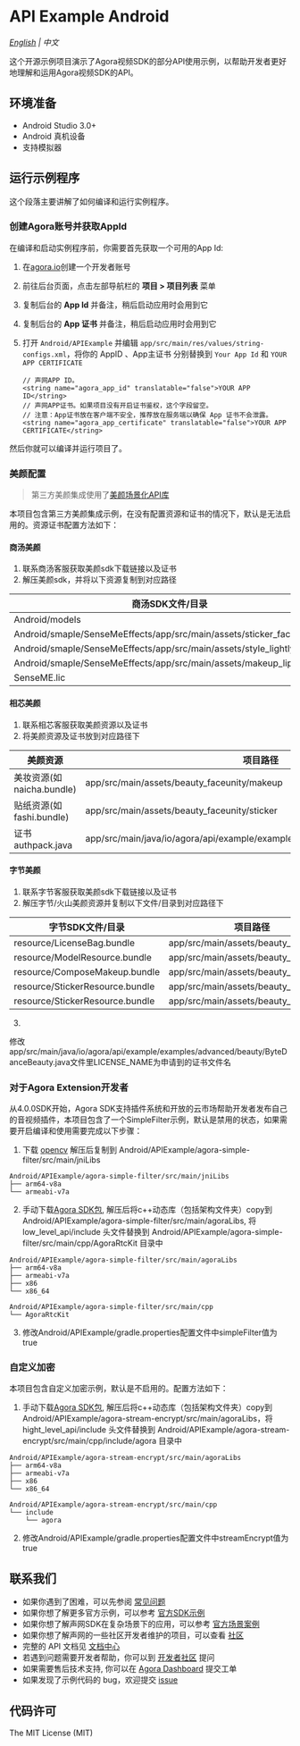 # API Example Android

*[English](README.md) | 中文*

这个开源示例项目演示了Agora视频SDK的部分API使用示例，以帮助开发者更好地理解和运用Agora视频SDK的API。

## 环境准备

- Android Studio 3.0+
- Android 真机设备
- 支持模拟器

## 运行示例程序

这个段落主要讲解了如何编译和运行实例程序。

### 创建Agora账号并获取AppId

在编译和启动实例程序前，你需要首先获取一个可用的App Id:

1. 在[agora.io](https://dashboard.agora.io/signin/)创建一个开发者账号
2. 前往后台页面，点击左部导航栏的 **项目 > 项目列表** 菜单
3. 复制后台的 **App Id** 并备注，稍后启动应用时会用到它
4. 复制后台的 **App 证书** 并备注，稍后启动应用时会用到它

5. 打开 `Android/APIExample` 并编辑 `app/src/main/res/values/string-configs.xml`，将你的 AppID 、App主证书 分别替换到 `Your App Id` 和 `YOUR APP CERTIFICATE`

    ```
    // 声网APP ID。
    <string name="agora_app_id" translatable="false">YOUR APP ID</string>
    // 声网APP证书。如果项目没有开启证书鉴权，这个字段留空。
    // 注意：App证书放在客户端不安全，推荐放在服务端以确保 App 证书不会泄露。
    <string name="agora_app_certificate" translatable="false">YOUR APP CERTIFICATE</string>
    ```

然后你就可以编译并运行项目了。

### 美颜配置

> 第三方美颜集成使用了[美颜场景化API库](https://github.com/AgoraIO-Community/BeautyAPI)

本项目包含第三方美颜集成示例，在没有配置资源和证书的情况下，默认是无法启用的。资源证书配置方法如下：

#### 商汤美颜

1. 联系商汤客服获取美颜sdk下载链接以及证书
2. 解压美颜sdk，并将以下资源复制到对应路径

| 商汤SDK文件/目录                                                           | 项目路径                                                     |
|----------------------------------------------------------------------|----------------------------------------------------------|
| Android/models                                                       | app/src/main/assets/beauty_sensetime/models              |
| Android/smaple/SenseMeEffects/app/src/main/assets/sticker_face_shape | app/src/main/assets/beauty_sensetime/sticker_face_shape  |
| Android/smaple/SenseMeEffects/app/src/main/assets/style_lightly      | app/src/main/assets/beauty_sensetime/style_lightly       |
| Android/smaple/SenseMeEffects/app/src/main/assets/makeup_lip         | app/src/main/assets/beauty_sensetime/makeup_lip          |
| SenseME.lic                                                          | app/src/main/assets/beauty_sensetime/license/SenseME.lic |

#### 相芯美颜

1. 联系相芯客服获取美颜资源以及证书
2. 将美颜资源及证书放到对应路径下

| 美颜资源                 | 项目路径                                                                           |
|----------------------|--------------------------------------------------------------------------------|
| 美妆资源(如naicha.bundle) | app/src/main/assets/beauty_faceunity/makeup                                    |
| 贴纸资源(如fashi.bundle)  | app/src/main/assets/beauty_faceunity/sticker                                   |
| 证书authpack.java      | app/src/main/java/io/agora/api/example/examples/advanced/beauty/authpack.java  |

#### 字节美颜

1. 联系字节客服获取美颜sdk下载链接以及证书
2. 解压字节/火山美颜资源并复制以下文件/目录到对应路径下

| 字节SDK文件/目录                                       | 项目路径                                                  |
|--------------------------------------------------|-------------------------------------------------------|
| resource/LicenseBag.bundle                       | app/src/main/assets/beauty_bytedance           |
| resource/ModelResource.bundle                    | app/src/main/assets/beauty_bytedance           |
| resource/ComposeMakeup.bundle                    | app/src/main/assets/beauty_bytedance           |
| resource/StickerResource.bundle                  | app/src/main/assets/beauty_bytedance           |
| resource/StickerResource.bundle                  | app/src/main/assets/beauty_bytedance           |

3.
修改app/src/main/java/io/agora/api/example/examples/advanced/beauty/ByteDanceBeauty.java文件里LICENSE_NAME为申请到的证书文件名

### 对于Agora Extension开发者

从4.0.0SDK开始，Agora SDK支持插件系统和开放的云市场帮助开发者发布自己的音视频插件，本项目包含了一个SimpleFilter示例，默认是禁用的状态，如果需要开启编译和使用需要完成以下步骤：

1. 下载 [opencv](https://agora-adc-artifacts.s3.cn-north-1.amazonaws.com.cn/androidLibs/opencv4.zip) 解压后复制到 
   Android/APIExample/agora-simple-filter/src/main/jniLibs
```text
Android/APIExample/agora-simple-filter/src/main/jniLibs
├── arm64-v8a
└── armeabi-v7a
```
2. 手动下载[Agora SDK包](https://doc.shengwang.cn/doc/rtc/android/resources), 解压后将c++动态库（包括架构文件夹）copy到Android/APIExample/agora-simple-filter/src/main/agoraLibs, 将 low_level_api/include 头文件替换到 Android/APIExample/agora-simple-filter/src/main/cpp/AgoraRtcKit 目录中

```text
Android/APIExample/agora-simple-filter/src/main/agoraLibs
├── arm64-v8a
├── armeabi-v7a
├── x86
└── x86_64
```
```text
Android/APIExample/agora-simple-filter/src/main/cpp
└── AgoraRtcKit
```

3. 修改Android/APIExample/gradle.properties配置文件中simpleFilter值为true

### 自定义加密

本项目包含自定义加密示例，默认是不启用的。配置方法如下：

1. 手动下载[Agora SDK包](https://doc.shengwang.cn/doc/rtc/android/resources), 解压后将c++动态库（包括架构文件夹）copy到Android/APIExample/agora-stream-encrypt/src/main/agoraLibs，将 hight_level_api/include 头文件替换到 Android/APIExample/agora-stream-encrypt/src/main/cpp/include/agora 目录中

```text
Android/APIExample/agora-stream-encrypt/src/main/agoraLibs
├── arm64-v8a
├── armeabi-v7a
├── x86
└── x86_64
```
```text
Android/APIExample/agora-stream-encrypt/src/main/cpp
└── include
    └── agora
```

2. 修改Android/APIExample/gradle.properties配置文件中streamEncrypt值为true

## 联系我们

- 如果你遇到了困难，可以先参阅 [常见问题](https://docs.agora.io/cn/faq)
- 如果你想了解更多官方示例，可以参考 [官方SDK示例](https://github.com/AgoraIO)
- 如果你想了解声网SDK在复杂场景下的应用，可以参考 [官方场景案例](https://github.com/AgoraIO-usecase)
- 如果你想了解声网的一些社区开发者维护的项目，可以查看 [社区](https://github.com/AgoraIO-Community)
- 完整的 API 文档见 [文档中心](https://docs.agora.io/cn/)
- 若遇到问题需要开发者帮助，你可以到 [开发者社区](https://rtcdeveloper.com/) 提问
- 如果需要售后技术支持, 你可以在 [Agora Dashboard](https://dashboard.agora.io) 提交工单
- 如果发现了示例代码的 bug，欢迎提交 [issue](https://github.com/AgoraIO/API-Examples/issues)

## 代码许可

The MIT License (MIT)
